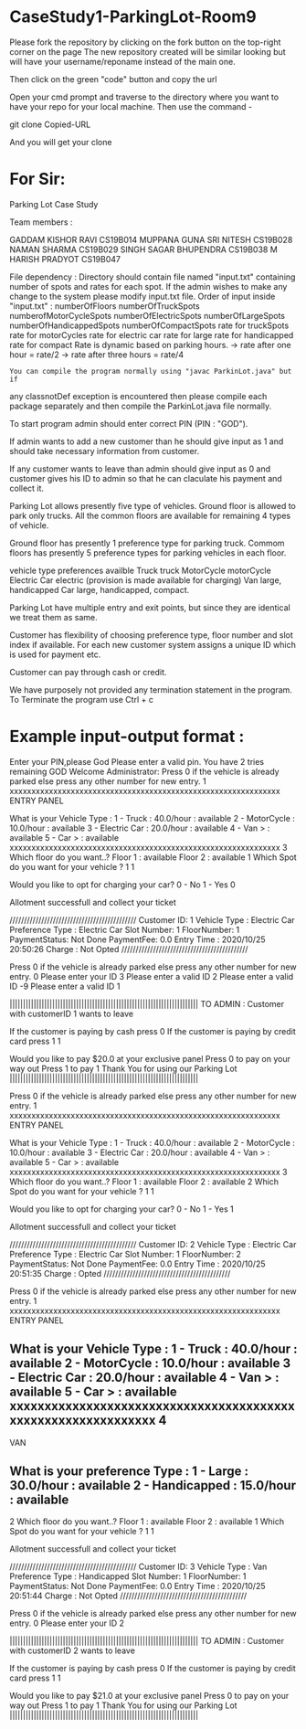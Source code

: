 # CaseStudy1-ParkingLot-Room9

Please fork the repository by clicking on the fork button on the top-right corner on the page
The new repository created will be similar looking but will have your username/reponame instead of the main one.

Then click on the green "code" button and copy the url

Open your cmd prompt and traverse to the directory where you want to have your repo for your local machine.
Then use the command - 

git clone Copied-URL

And you will get your clone

# For Sir:

Parking Lot Case Study

Team members :

GADDAM KISHOR RAVI          CS19B014
MUPPANA GUNA SRI NITESH     CS19B028
NAMAN SHARMA                CS19B029
SINGH SAGAR BHUPENDRA       CS19B038
M HARISH PRADYOT            CS19B047

File dependency : Directory should contain file named "input.txt" containing number of spots and rates for each spot.
	If the admin wishes to make any change to the system please modify input.txt file.
	Order of input inside "input.txt" : numberOfFloors
					    numberOfTruckSpots
					    numberofMotorCycleSpots
					    numberOfElectricSpots
					    numberOfLargeSpots
					    numberOfHandicappedSpots
					    numberOfCompactSpots
		                            rate for truckSpots
                                            rate for motorCycles
                                            rate for electric car
                                            rate for large
                                            rate for handicapped
                                            rate for compact
	Rate is dynamic based on parking hours.
	-> rate after one hour    = rate/2
	-> rate after three hours = rate/4
                                             
	You can compile the program normally using "javac ParkinLot.java" but if
any classnotDef exception is encountered then please compile each package separately 
and then compile the ParkinLot.java file normally.

To start program admin should enter correct PIN (PIN : "GOD").

If admin wants to add a new customer than he should give input as 1 and should take necessary
information from customer.

If any customer wants to leave than admin should give input as 0 and customer gives his ID to admin so that
he can claculate his payment and collect it.

Parking Lot allows presently five type of vehicles.
Ground floor is allowed to park only trucks.
All the common floors are available for remaining 4 types of vehicle.

Ground floor has presently 1 preference type for parking truck.
Commom floors has presently 5 preference types for parking vehicles in each floor.

vehicle type                  preferences availble
Truck                         truck
MotorCycle                    motorCycle
Electric Car                  electric (provision is made available for charging)
Van                           large, handicapped
Car                           large, handicapped, compact.

Parking Lot have multiple entry and exit points, but since they are identical we treat them as same.

Customer has flexibility of choosing preference type, floor number and slot index if available.
For each new customer system assigns a unique ID which is used for payment etc.

Customer can pay through cash or credit.

We have purposely not provided any termination statement in the program.
To Terminate the program use Ctrl + c



# Example input-output format :


Enter your PIN,please
God
Please enter a valid pin. You have 2 tries remaining
GOD
Welcome Administrator:
Press 0 if the vehicle is already parked else press any other number for new entry.
1
xxxxxxxxxxxxxxxxxxxxxxxxxxxxxxxxxxxxxxxxxxxxxxxxxxxxxxxxxxxxxx
ENTRY PANEL

What is your Vehicle Type :
1 - Truck               : 40.0/hour             : available
2 - MotorCycle          : 10.0/hour             : available
3 - Electric Car        : 20.0/hour             : available
4 - Van >                                       : available
5 - Car >                                       : available
xxxxxxxxxxxxxxxxxxxxxxxxxxxxxxxxxxxxxxxxxxxxxxxxxxxxxxxxxxxxxx
3
Which floor do you want..?
Floor 1 : available
Floor 2 : available
1
Which Spot do you want for your vehicle ?
1
1

Would you like to opt for charging your car?
0 - No
1 - Yes
0

Allotment successfull and collect your ticket

////////////////////////////////////////////
Customer ID: 1
Vehicle Type : Electric Car
Preference Type : Electric Car
Slot Number: 1
FloorNumber: 1
PaymentStatus: Not Done
PaymentFee: 0.0
Entry Time : 2020/10/25 20:50:26
Charge : Not Opted
////////////////////////////////////////////

Press 0 if the vehicle is already parked else press any other number for new entry.
0
Please enter your ID
3
Please enter a valid ID
2
Please enter a valid ID
-9
Please enter a valid ID
1

|||||||||||||||||||||||||||||||||||||||||||||||||||||||||||||||||||||||
TO ADMIN : Customer with customerID 1 wants to leave

If the customer is paying by cash press 0
If the customer is paying by credit card press 1
1

Would you like to pay $20.0 at your exclusive panel
Press 0 to pay on your way out
Press 1 to pay
1
Thank You for using our Parking Lot
|||||||||||||||||||||||||||||||||||||||||||||||||||||||||||||||||||||||

Press 0 if the vehicle is already parked else press any other number for new entry.
1
xxxxxxxxxxxxxxxxxxxxxxxxxxxxxxxxxxxxxxxxxxxxxxxxxxxxxxxxxxxxxx
ENTRY PANEL

What is your Vehicle Type :
1 - Truck               : 40.0/hour             : available
2 - MotorCycle          : 10.0/hour             : available
3 - Electric Car        : 20.0/hour             : available
4 - Van >                                       : available
5 - Car >                                       : available
xxxxxxxxxxxxxxxxxxxxxxxxxxxxxxxxxxxxxxxxxxxxxxxxxxxxxxxxxxxxxx
3
Which floor do you want..?
Floor 1 : available
Floor 2 : available
2
Which Spot do you want for your vehicle ?
1
1

Would you like to opt for charging your car?
0 - No
1 - Yes
1

Allotment successfull and collect your ticket

////////////////////////////////////////////
Customer ID: 2
Vehicle Type : Electric Car
Preference Type : Electric Car
Slot Number: 1
FloorNumber: 2
PaymentStatus: Not Done
PaymentFee: 0.0
Entry Time : 2020/10/25 20:51:35
Charge : Opted
////////////////////////////////////////////

Press 0 if the vehicle is already parked else press any other number for new entry.
1
xxxxxxxxxxxxxxxxxxxxxxxxxxxxxxxxxxxxxxxxxxxxxxxxxxxxxxxxxxxxxx
ENTRY PANEL

What is your Vehicle Type :
1 - Truck               : 40.0/hour             : available
2 - MotorCycle          : 10.0/hour             : available
3 - Electric Car        : 20.0/hour             : available
4 - Van >                                       : available
5 - Car >                                       : available
xxxxxxxxxxxxxxxxxxxxxxxxxxxxxxxxxxxxxxxxxxxxxxxxxxxxxxxxxxxxxx
4
--------------------------------------------------------------

VAN

What is your preference Type :
1 - Large                       : 30.0/hour                     : available
2 - Handicapped                 : 15.0/hour                     : available
--------------------------------------------------------------
2
Which floor do you want..?
Floor 1 : available
Floor 2 : available
1
Which Spot do you want for your vehicle ?
1
1

Allotment successfull and collect your ticket

////////////////////////////////////////////
Customer ID: 3
Vehicle Type : Van
Preference Type : Handicapped
Slot Number: 1
FloorNumber: 1
PaymentStatus: Not Done
PaymentFee: 0.0
Entry Time : 2020/10/25 20:51:44
Charge : Not Opted
////////////////////////////////////////////

Press 0 if the vehicle is already parked else press any other number for new entry.
0
Please enter your ID
2

|||||||||||||||||||||||||||||||||||||||||||||||||||||||||||||||||||||||
TO ADMIN : Customer with customerID 2 wants to leave

If the customer is paying by cash press 0
If the customer is paying by credit card press 1
1

Would you like to pay $21.0 at your exclusive panel
Press 0 to pay on your way out
Press 1 to pay
1
Thank You for using our Parking Lot
|||||||||||||||||||||||||||||||||||||||||||||||||||||||||||||||||||||||